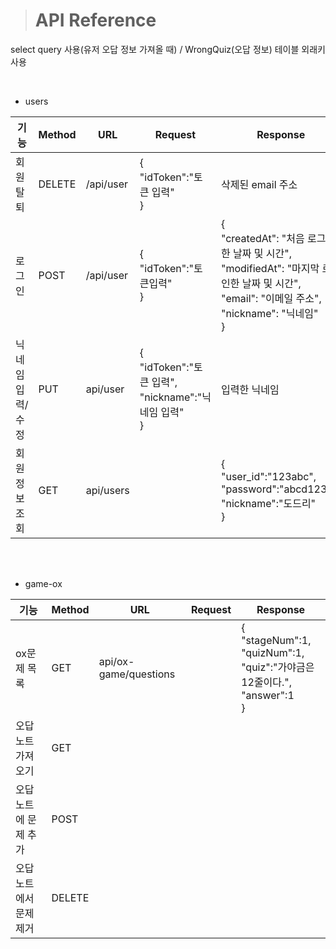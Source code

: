 > # API Reference

select query 사용(유저 오답 정보 가져올 때) / WrongQuiz(오답 정보) 테이블 외래키 사용

<br/>

* users

|기능|Method|URL|Request|Response|
|----------|-----|---------|-----------|-------------|
|회원탈퇴  |DELETE|/api/user|{<br/>"idToken":"토큰 입력"<br/>}|삭제된 email 주소<br/>|
|로그인|POST|/api/user|{<br/>"idToken":"토큰입력"<br/>}|{<br/>"createdAt": "처음 로그인한 날짜 및 시간",<br/>"modifiedAt": "마지막 로그인한 날짜 및 시간",<br/>"email": "이메일 주소",<br/>"nickname": "닉네임"<br/>}|
|닉네임 입력/수정|PUT|api/user|{<br/>"idToken":"토큰 입력",<br/> "nickname":"닉네임 입력"<br/>}|입력한 닉네임|
|회원 정보 조회|GET|api/users| |{<br/>"user_id":"123abc",<br/> "password":"abcd1234",<br/> "nickname":"도드리"<br/>}|


<br/><br/>

* game-ox

|기능|Method|URL|Request|Response|
|----------|-----|---------|-----------|-------------|
  |ox문제 목록|GET|api/ox-game/questions| |{<br/>"stageNum":1,<br/> "quizNum":1,<br/>"quiz":"가야금은 12줄이다.",<br/>"answer":1<br/>}||
|오답노트 가져오기|GET| | | |
|오답노트에 문제 추가|POST| | |
|오답노트에서 문제 제거|DELETE| |
